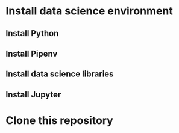 # Install data science environment

## Install Python

## Install Pipenv

## Install data science libraries

## Install Jupyter

# Clone this repository




